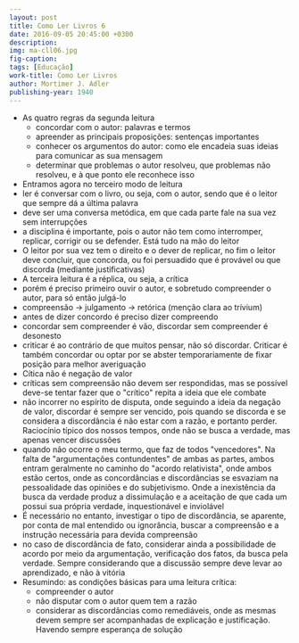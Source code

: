 ```yaml
---
layout: post
title: Como Ler Livros 6
date: 2016-09-05 20:45:00 +0300
description: 
img: ma-cll06.jpg
fig-caption: 
tags: [Educação]
work-title: Como Ler Livros
author: Mortimer J. Adler
publishing-year: 1940
---
```


* As quatro regras da segunda leitura
  * concordar com o autor: palavras e termos
  * apreender as principais proposições: sentenças importantes
  * conhecer os argumentos do autor: como ele encadeia suas ideias para comunicar as sua mensagem
  * determinar que problemas o autor resolveu, que problemas não resolveu, e à que ponto ele reconhece isso
* Entramos agora no terceiro modo de leitura
* ler é conversar com o livro, ou seja, com o autor, sendo que é o leitor que sempre dá a última palavra
* deve ser uma conversa metódica, em que cada parte fale na sua vez sem interrupções 
* a disciplina é importante, pois o autor não tem como interromper, replicar, corrigir ou se defender. Está tudo na mão do leitor
* O leitor por sua vez tem o direito e o dever de replicar, no fim o leitor deve concluir, que concorda, ou foi persuadido que é provável ou que discorda (mediante justificativas)
* A terceira leitura é a réplica, ou seja, a crítica
* porém é preciso primeiro ouvir o autor, e sobretudo compreender o autor, para só então julgá-lo
* compreensão -> julgamento -> retórica (menção clara ao trívium)
* antes de dizer concordo é preciso dizer compreendo 
* concordar sem compreender é vão, discordar sem compreender é desonesto
* criticar é ao contrário de que muitos pensar, não só discordar.  Criticar é também concordar ou optar por se abster temporariamente de fixar posição para melhor averiguação
* Cítica não é negação de valor
* críticas sem compreensão não devem ser respondidas, mas se possível deve-se tentar fazer que o "crítico" repita a ideia que ele combate
* não incorrer no espírito de disputa, onde seguindo a ideia da negação de valor, discordar é sempre ser vencido, pois quando se discorda e se considera a discordância é não estar com a razão, e portanto perder. Raciocínio típico dos nossos tempos, onde não se busca a verdade, mas apenas vencer discussões
* quando não ocorre o meu termo, que faz de todos "vencedores". Na falta de "argumentações contundentes" de ambas as partes, ambos entram geralmente no caminho do "acordo relativista", onde ambos estão certos, onde as concordâncias e discordâncias se esvaziam na pessoalidade das opiniões e do subjetivismo. Onde a inexistência da busca da verdade produz a dissimulação e a aceitação de que cada um possui sua própria verdade, inquestionável e inviolável
* É necessário no entanto, investigar o tipo de discordância, se aparente, por conta de mal entendido ou ignorância, buscar a compreensão e a instrução necessária para devida compreensão
* no caso de discordância de fato, considerar ainda a possibilidade de acordo por meio da argumentação, verificação dos fatos, da busca pela verdade. Sempre considerando que a discussão sempre deve levar ao aprendizado, e não à vitória
* Resumindo: as condições básicas para uma leitura crítica:
  * compreender o autor
  * não disputar com o autor quem tem a razão
  * considerar as discordâncias como remediáveis, onde as mesmas devem sempre ser acompanhadas de explicação e justificação. Havendo sempre esperança de solução
